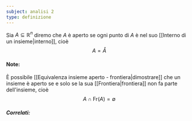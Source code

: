 ```yaml
---
subject: analisi 2
type: definizione
---
```

Sia $A\subseteq\mathbb{R}^n$ diremo che $A$ è aperto se ogni punto di $A$ è nel suo [[Interno di un insieme|interno]], cioè
$$
A=\mathring{A}
$$
#### Note:
È possibile [[Equivalenza insieme aperto - frontiera|dimostrare]] che un insieme è aperto se e solo se la sua [[Frontiera|frontiera]] non fa parte dell'insieme, cioè
$$
A\cap\text{Fr}(A)=\emptyset
$$

##### Correlati: